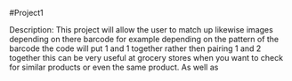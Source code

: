 #Project1 

Description: This project will allow the user to match up likewise images depending on there barcode for example depending on the pattern of the barcode the code will put 1 and 1 together 
rather then pairing 1 and 2 together this can be very useful at grocery stores when you want to check for similar products or even the same product. As well as 
